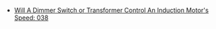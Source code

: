 - [Will A Dimmer Switch or Transformer Control An Induction Motor's Speed: 038](https://youtu.be/tXJOtWPPRwE)
